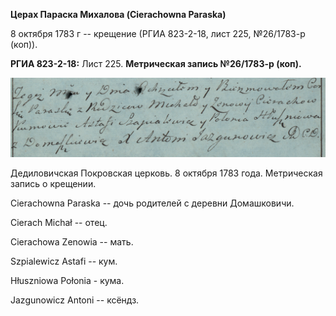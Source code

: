 **Церах Параска Михалова (Cierachowna Paraska)**

8 октября 1783 г -- крещение (РГИА 823-2-18, лист 225, №26/1783-р
(коп)).

**РГИА 823-2-18:** Лист 225. **Метрическая запись №26/1783-р (коп).**

![](./media/95804c300b4750a5c6234d57087e400593877a75.png)

Дедиловичская Покровская церковь. 8 октября 1783 года. Метрическая
запись о крещении.

Cierachowna Paraska -- дочь родителей с деревни Домашковичи.

Cierach Michał -- отец.

Cierachowa Zenowia -- мать.

Szpialewicz Astafi -- кум.

Hłuszniowa Połonia - кума.

Jazgunowicz Antoni -- ксёндз.

